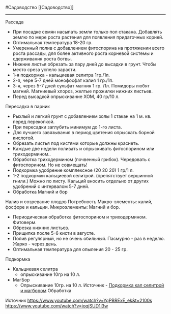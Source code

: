 #Садоводство 
[[Садоводство]]
_______
Рассада
- При посадке семян насыпать земли только пол стакана. Добавлять землю по мере роста растения для появления придаточных корней.
- Оптимальная температура 18-20 гр.
- Умеренный полив с добавлением фитоспорина на протяжении всего роста рассады, для более активного роста корневой системы и сдерживания роста ботвы.
- Нижние листья обрезать за пару дней до высадки в грунт. Чтобы место среза успело зарасти.
- 1-я подкормка - кальциевая селитра 1гр./1л.
- 2-я, чере 5-7 дней монофосфат калия 1 гр./1п.
- 3-я, через 5-7 дней сульфат магния 1 гр. /1л. Помидоры любят магний. Магниевый хлороз, желтые прожилки нижних листьев.
- Перед высадкой опрыскивание ХОМ, 40 гр/10 л.

Пересадка в парник
- Рыхлый и легкий грунт с добавлением золы 1 стакан на 1 м. кв. перед перекопкой.
- При пересадки заглубить минимум до 1-го листа.
- Для лучшего завязывания в период цветения опрыскать борной кислотой.
- Обрезать листья под кистями которые должны краснеть.
- Каждые две недели поливать и опрыскивать фитоспорином или триходермином..
- Обработка триходермином (почвенный грибок). Чередовать с фитоспорином. Но не совмещать!
- Подкормка удобрение комплексное (20 20 20) 1 гр/1 л.
- 1-2 подкормки кальциевой селитрой. (препятствует вершинной гнили.) Можно по листу. Кальций вносить отдельно от других удобрений с интервалом 5-7 дней.
- Обработка Магний и бор

Налив и созревание плодов
Потребность 
Макро-элементы: калий, фосфоре и кальции.
Микроэлементы: Магний и бор.

- Периодическая обработка фитоспорином и триходермином. Фитоверм.
- Обрезка нижних листьев.
- Прищипка после 5-6 кисти в августе.
- Полив регулярный, но не очень обильный. Пасмурно - раз в неделю. Жарко - через день.
- Оптимальная температура для опыления 20 - 25 гр.

Подкормка
- Кальциевая селитра 
	- опрыскивание 10гр на 10 л.
- МагБор
	- Опрыскивание 10гр. на 10 л.
Источник - [Подкормка кал селитрой и магбором](https://dzen.ru/video/watch/665c2c0768b66d14e61bf7d2?clid=1400&rid=925618026.916.1717446103334.32933&t=5)
Обработка

Источник https://www.youtube.com/watch?v=YgPBRExE_ek&t=2100s
https://www.youtube.com/watch?v=ioqjSUD1l3w




